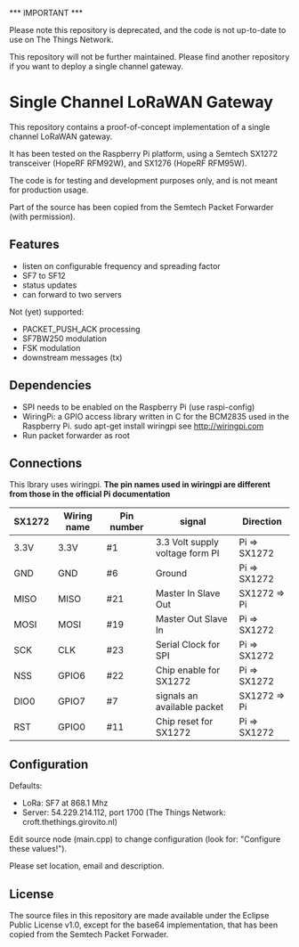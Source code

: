 *** IMPORTANT ***

Please note this repository is deprecated, and the code is not up-to-date to use on The Things Network.

This repository will not be further maintained. Please find another repository if you want to deploy a single channel gateway.


Single Channel LoRaWAN Gateway
==============================
This repository contains a proof-of-concept implementation of a single
channel LoRaWAN gateway.

It has been tested on the Raspberry Pi platform, using a Semtech SX1272
transceiver (HopeRF RFM92W), and SX1276 (HopeRF RFM95W).

The code is for testing and development purposes only, and is not meant 
for production usage. 

Part of the source has been copied from the Semtech Packet Forwarder 
(with permission).

Features
--------
- listen on configurable frequency and spreading factor
- SF7 to SF12
- status updates
- can forward to two servers

Not (yet) supported:
- PACKET_PUSH_ACK processing
- SF7BW250 modulation
- FSK modulation
- downstream messages (tx)

Dependencies
------------
- SPI needs to be enabled on the Raspberry Pi (use raspi-config)
- WiringPi: a GPIO access library written in C for the BCM2835 
  used in the Raspberry Pi.
  sudo apt-get install wiringpi
  see http://wiringpi.com
- Run packet forwarder as root

Connections
-----------

This lbrary uses wiringpi. **The pin names used in wiringpi are different from those in the official Pi documentation**

SX1272 | Wiring name | Pin number | signal | Direction
-------|-------------|------------|--------|-----------       
3.3V   | 3.3V        |  #1        | 3.3 Volt supply voltage form PI |  Pi => SX1272
GND | GND | #6 | Ground |  Pi => SX1272
MISO | MISO | #21 | Master In Slave Out | SX1272 => Pi
MOSI | MOSI | #19 | Master Out Slave In | Pi => SX1272
SCK | CLK | #23 | Serial Clock for SPI | Pi => SX1272
NSS | GPIO6 | #22 | Chip enable for SX1272 | Pi => SX1272
DIO0 | GPIO7 | #7 | signals an available packet | SX1272 => Pi
RST | GPIO0 | #11 | Chip reset for SX1272 | Pi => SX1272

Configuration
-------------

Defaults:

- LoRa:   SF7 at 868.1 Mhz
- Server: 54.229.214.112, port 1700  (The Things Network: croft.thethings.girovito.nl)

Edit source node (main.cpp) to change configuration (look for: "Configure these values!").

Please set location, email and description.

License
-------
The source files in this repository are made available under the Eclipse
Public License v1.0, except for the base64 implementation, that has been
copied from the Semtech Packet Forwader.
